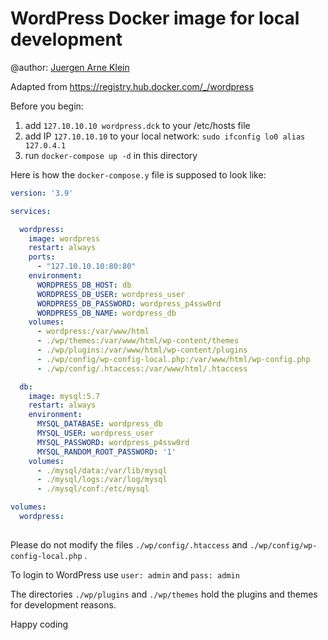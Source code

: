 # WordPress Docker image for local development

@author: [Juergen Arne Klein](http://juergen-arne-klein.de)

Adapted from https://registry.hub.docker.com/_/wordpress

Before you begin: 

1. add `127.10.10.10 wordpress.dck`  to your /etc/hosts file
2. add IP `127.10.10.10` to your local network: `sudo ifconfig lo0 alias 127.0.4.1 `
3. run `docker-compose up -d` in this directory

Here is how the `docker-compose.y` file is supposed to look like: 

````yaml
version: '3.9'

services:

  wordpress:
    image: wordpress
    restart: always
    ports:
      - "127.10.10.10:80:80"
    environment:
      WORDPRESS_DB_HOST: db
      WORDPRESS_DB_USER: wordpress_user
      WORDPRESS_DB_PASSWORD: wordpress_p4ssw0rd
      WORDPRESS_DB_NAME: wordpress_db
    volumes:
      - wordpress:/var/www/html
      - ./wp/themes:/var/www/html/wp-content/themes
      - ./wp/plugins:/var/www/html/wp-content/plugins
      - ./wp/config/wp-config-local.php:/var/www/html/wp-config.php
      - ./wp/config/.htaccess:/var/www/html/.htaccess

  db:
    image: mysql:5.7
    restart: always
    environment:
      MYSQL_DATABASE: wordpress_db
      MYSQL_USER: wordpress_user
      MYSQL_PASSWORD: wordpress_p4ssw0rd
      MYSQL_RANDOM_ROOT_PASSWORD: '1'
    volumes:
      - ./mysql/data:/var/lib/mysql
      - ./mysql/logs:/var/log/mysql
      - ./mysql/conf:/etc/mysql

volumes:
  wordpress:
  
````

Please do not modify the files `./wp/config/.htaccess`  and `./wp/config/wp-config-local.php` .

To login to WordPress use `user: admin`  and `pass: admin` 

The directories `./wp/plugins`  and `./wp/themes`  hold the plugins and themes for development reasons.

Happy coding

